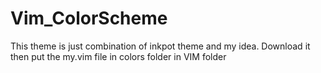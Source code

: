 # Vim_ColorScheme

This theme is just combination of inkpot theme and my idea.
Download it then put the my.vim file in colors folder in VIM folder
